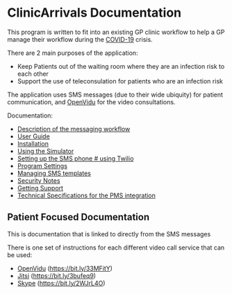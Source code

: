 # ClinicArrivals Documentation
 
This program is written to fit into an existing GP clinic workflow
to help a GP manage their workflow during the [COVID-19](https://en.wikipedia.org/wiki/Coronavirus_disease_2019) crisis. 

There are 2 main purposes of the application: 

* Keep Patients out of the waiting room where they are an infection risk to each other 
* Support the use of teleconsulation for patients who are an infection risk

The application uses SMS messages (due to their wide ubiquity) for patient communication,
and [OpenVidu](https://openvidu.io/) for the video consultations. 

Documentation:

* [Description of the messaging workflow](Workflow.md)
* [User Guide](UserGuide.md)
* [Installation](Installation.md)
* [Using the Simulator](Simulator.md)
* [Setting up the SMS phone # using Twilio](Twilio.md)
* [Program Settings](Settings.md)
* [Managing SMS templates](Templates.md)
* [Security Notes](Security.md)
* [Getting Support](Support.md)
* [Technical Specifications for the PMS integration](FHIRDocumentation.md)


## Patient Focused Documentation

This is documentation that is linked to directly from the SMS messages

There is one set of instructions for each different video call service that can be used:

* [OpenVidu](VideoOpenVidu.md)  (https://bit.ly/33MFitY)
* [Jitsi](VideoJitsi.md) (https://bit.ly/3bufeq9)
* [Skype](VideoSkype.md) (https://bit.ly/2WJrL4O)
